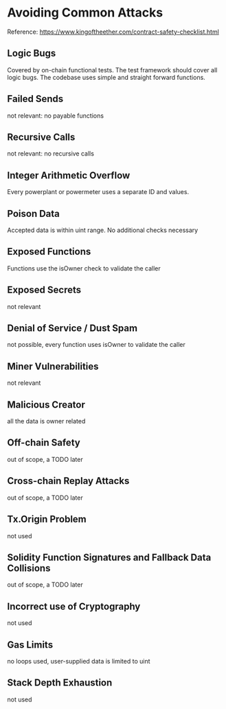 # Avoiding Common Attacks

Reference:
https://www.kingoftheether.com/contract-safety-checklist.html

## Logic Bugs
Covered by on-chain functional tests. The test framework should cover all logic bugs. The codebase uses simple and straight forward functions.

## Failed Sends
not relevant: no payable functions

## Recursive Calls
not relevant: no recursive calls

## Integer Arithmetic Overflow
Every powerplant or powermeter uses a separate ID and values.

## Poison Data
Accepted data is within uint range. No additional checks necessary

## Exposed Functions
Functions use the isOwner check to validate the caller

## Exposed Secrets
not relevant

## Denial of Service / Dust Spam
not possible, every function uses isOwner to validate the caller

## Miner Vulnerabilities
not relevant

## Malicious Creator
all the data is owner related

## Off-chain Safety
out of scope, a TODO later

## Cross-chain Replay Attacks
out of scope, a TODO later

## Tx.Origin Problem
not used

## Solidity Function Signatures and Fallback Data Collisions
out of scope, a TODO later

## Incorrect use of Cryptography
not used

## Gas Limits
no loops used, user-supplied data is limited to uint

## Stack Depth Exhaustion
not used
